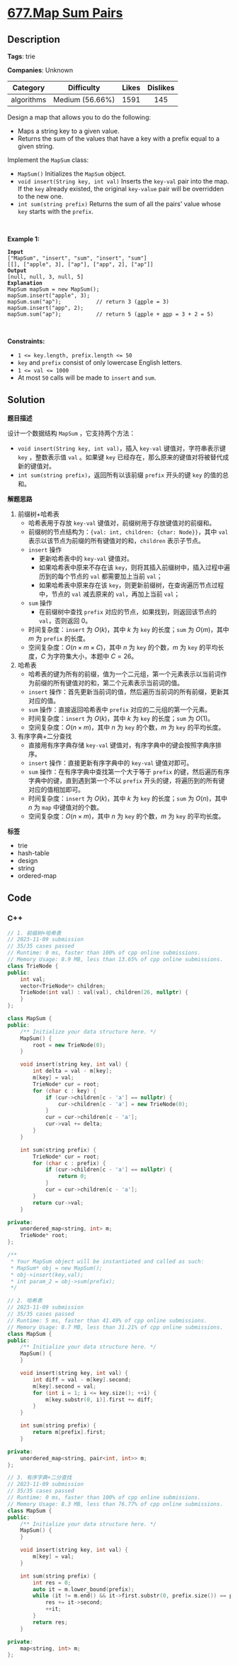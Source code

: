 # [677.Map Sum Pairs](https://leetcode.com/problems/map-sum-pairs/description/)

## Description

**Tags**: trie

**Companies**: Unknown

|  Category  |   Difficulty    | Likes | Dislikes |
| :--------: | :-------------: | :---: | :------: |
| algorithms | Medium (56.66%) | 1591  |   145    |

<p>Design a map that allows you to do the following:</p>
<ul>
  <li>Maps a string key to a given value.</li>
  <li>Returns the sum of the values that have a key with a prefix equal to a given string.</li>
</ul>
<p>Implement the <code>MapSum</code> class:</p>
<ul>
  <li><code>MapSum()</code> Initializes the <code>MapSum</code> object.</li>
  <li><code>void insert(String key, int val)</code> Inserts the <code>key-val</code> pair into the map. If the <code>key</code> already existed, the original <code>key-value</code> pair will be overridden to the new one.</li>
  <li><code>int sum(string prefix)</code> Returns the sum of all the pairs&#39; value whose <code>key</code> starts with the <code>prefix</code>.</li>
</ul>
<p>&nbsp;</p>
<p><strong class="example">Example 1:</strong></p>
<pre><code><strong>Input</strong>
[&quot;MapSum&quot;, &quot;insert&quot;, &quot;sum&quot;, &quot;insert&quot;, &quot;sum&quot;]
[[], [&quot;apple&quot;, 3], [&quot;ap&quot;], [&quot;app&quot;, 2], [&quot;ap&quot;]]
<strong>Output</strong>
[null, null, 3, null, 5]
<strong>Explanation</strong>
MapSum mapSum = new MapSum();
mapSum.insert(&quot;apple&quot;, 3);
mapSum.sum(&quot;ap&quot;);           // return 3 (<u>ap</u>ple = 3)
mapSum.insert(&quot;app&quot;, 2);
mapSum.sum(&quot;ap&quot;);           // return 5 (<u>ap</u>ple + <u>ap</u>p = 3 + 2 = 5)</code></pre>
<p>&nbsp;</p>
<p><strong>Constraints:</strong></p>
<ul>
  <li><code>1 &lt;= key.length, prefix.length &lt;= 50</code></li>
  <li><code>key</code> and <code>prefix</code> consist of only lowercase English letters.</li>
  <li><code>1 &lt;= val &lt;= 1000</code></li>
  <li>At most <code>50</code> calls will be made to <code>insert</code> and <code>sum</code>.</li>
</ul>

## Solution

**题目描述**

设计一个数据结构 `MapSum` ，它支持两个方法：

- `void insert(String key, int val)`，插入 `key-val` 键值对，字符串表示键 `key` ，整数表示值 `val` 。如果键 `key` 已经存在，那么原来的键值对将被替代成新的键值对。
- `int sum(string prefix)`，返回所有以该前缀 `prefix` 开头的键 `key` 的值的总和。

**解题思路**

1. 前缀树+哈希表
   - 哈希表用于存放 `key-val` 键值对，前缀树用于存放键值对的前缀和。
   - 前缀树的节点结构为：`{val: int, children: {char: Node}}`，其中 `val` 表示以该节点为前缀的所有键值对的和，`children` 表示子节点。
   - `insert` 操作
     - 更新哈希表中的 `key-val` 键值对。
     - 如果哈希表中原来不存在该 `key`，则将其插入前缀树中，插入过程中遍历到的每个节点的 `val` 都需要加上当前 `val`；
     - 如果哈希表中原来存在该 `key`，则更新前缀树，在查询遍历节点过程中，节点的 `val` 减去原来的 `val`，再加上当前 `val`；
   - `sum` 操作
     - 在前缀树中查找 `prefix` 对应的节点，如果找到，则返回该节点的 `val`，否则返回 0。
   - 时间复杂度：`insert` 为 $O(k)$，其中 $k$ 为 `key` 的长度；`sum` 为 $O(m)$，其中 $m$ 为 `prefix` 的长度。
   - 空间复杂度：$O(n \times m \times C)$，其中 $n$ 为 `key` 的个数，$m$ 为 `key` 的平均长度，$C$ 为字符集大小，本题中 $C = 26$。
2. 哈希表
   - 哈希表的键为所有的前缀，值为一个二元组，第一个元素表示以当前词作为前缀的所有键值对的和，第二个元素表示当前词的值。
   - `insert` 操作：首先更新当前词的值，然后遍历当前词的所有前缀，更新其对应的值。
   - `sum` 操作：直接返回哈希表中 `prefix` 对应的二元组的第一个元素。
   - 时间复杂度：`insert` 为 $O(k)$，其中 $k$ 为 `key` 的长度；`sum` 为 $O(1)$。
   - 空间复杂度：$O(n \times m)$，其中 $n$ 为 `key` 的个数，$m$ 为 `key` 的平均长度。
3. 有序字典+二分查找
   - 直接用有序字典存储 `key-val` 键值对，有序字典中的键会按照字典序排序。
   - `insert` 操作：直接更新有序字典中的 `key-val` 键值对即可。
   - `sum` 操作：在有序字典中查找第一个大于等于 `prefix` 的键，然后遍历有序字典中的键，直到遇到第一个不以 `prefix` 开头的键，将遍历到的所有键对应的值相加即可。
   - 时间复杂度：`insert` 为 $O(k)$，其中 $k$ 为 `key` 的长度；`sum` 为 $O(n)$，其中 $n$ 为 `map` 中键值对的个数。
   - 空间复杂度：$O(n \times m)$，其中 $n$ 为 `key` 的个数，$m$ 为 `key` 的平均长度。

**标签**

- trie
- hash-table
- design
- string
- ordered-map

<!-- code start -->
## Code

### C++

```cpp
// 1. 前缀树+哈希表
// 2023-11-09 submission
// 35/35 cases passed
// Runtime: 0 ms, faster than 100% of cpp online submissions.
// Memory Usage: 8.9 MB, less than 13.65% of cpp online submissions.
class TrieNode {
public:
    int val;
    vector<TrieNode*> children;
    TrieNode(int val) : val(val), children(26, nullptr) {
    }
};

class MapSum {
public:
    /** Initialize your data structure here. */
    MapSum() {
        root = new TrieNode(0);
    }

    void insert(string key, int val) {
        int delta = val - m[key];
        m[key] = val;
        TrieNode* cur = root;
        for (char c : key) {
            if (cur->children[c - 'a'] == nullptr) {
                cur->children[c - 'a'] = new TrieNode(0);
            }
            cur = cur->children[c - 'a'];
            cur->val += delta;
        }
    }

    int sum(string prefix) {
        TrieNode* cur = root;
        for (char c : prefix) {
            if (cur->children[c - 'a'] == nullptr) {
                return 0;
            }
            cur = cur->children[c - 'a'];
        }
        return cur->val;
    }

private:
    unordered_map<string, int> m;
    TrieNode* root;
};

/**
 * Your MapSum object will be instantiated and called as such:
 * MapSum* obj = new MapSum();
 * obj->insert(key,val);
 * int param_2 = obj->sum(prefix);
 */
```

```cpp
// 2. 哈希表
// 2023-11-09 submission
// 35/35 cases passed
// Runtime: 5 ms, faster than 41.49% of cpp online submissions.
// Memory Usage: 8.7 MB, less than 31.21% of cpp online submissions.
class MapSum {
public:
    /** Initialize your data structure here. */
    MapSum() {
    }

    void insert(string key, int val) {
        int diff = val - m[key].second;
        m[key].second = val;
        for (int i = 1; i <= key.size(); ++i) {
            m[key.substr(0, i)].first += diff;
        }
    }

    int sum(string prefix) {
        return m[prefix].first;
    }

private:
    unordered_map<string, pair<int, int>> m;
};
```

```cpp
// 3. 有序字典+二分查找
// 2023-11-09 submission
// 35/35 cases passed
// Runtime: 0 ms, faster than 100% of cpp online submissions.
// Memory Usage: 8.3 MB, less than 76.77% of cpp online submissions.
class MapSum {
public:
    /** Initialize your data structure here. */
    MapSum() {
    }

    void insert(string key, int val) {
        m[key] = val;
    }

    int sum(string prefix) {
        int res = 0;
        auto it = m.lower_bound(prefix);
        while (it != m.end() && it->first.substr(0, prefix.size()) == prefix) {
            res += it->second;
            ++it;
        }
        return res;
    }

private:
    map<string, int> m;
};
```

<!-- code end -->

